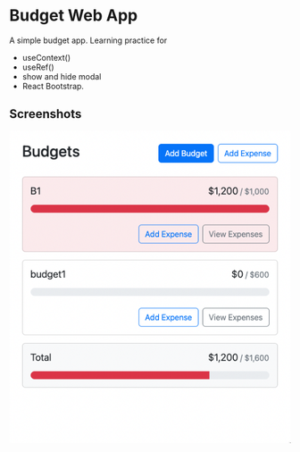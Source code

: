 # Budget Web App

A simple budget app. Learning practice for
- useContext()
- useRef()
- show and hide modal
- React Bootstrap.

## Screenshots

![App Screenshot](demo.png)